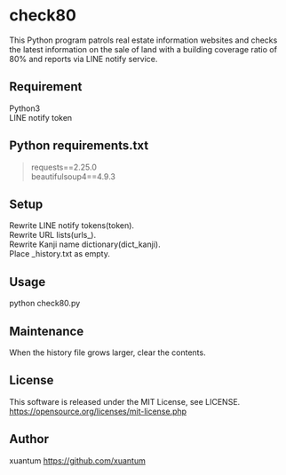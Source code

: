 # check80
This Python program patrols real estate information websites and checks the latest information on the sale of land with a building coverage ratio of 80% and reports via LINE notify service.

## Requirement
Python3  
LINE notify token  

## Python requirements.txt
>requests==2.25.0  
>beautifulsoup4==4.9.3  

## Setup
Rewrite LINE notify tokens(token).  
Rewrite URL lists(urls_<name>).  
Rewrite Kanji name dictionary(dict_kanji).  
Place <name>_history.txt as empty.  

## Usage
python check80.py

## Maintenance
When the history file grows larger, clear the contents.

## License
This software is released under the MIT License, see LICENSE.
https://opensource.org/licenses/mit-license.php

## Author
xuantum
https://github.com/xuantum
